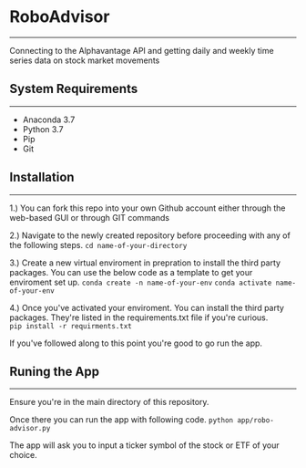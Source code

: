 # RoboAdvisor
___
Connecting to the Alphavantage API and getting daily and weekly time series data on stock market movements

## System Requirements
___
* Anaconda 3.7
* Python 3.7
* Pip
* Git

## Installation
___
1.)  You can fork this repo into your own Github account either through the web-based GUI or through GIT commands

2.) Navigate to the newly created repository before proceeding with any of the following steps.
    `cd name-of-your-directory`

3.) Create a new virtual enviroment in prepration to install the third party packages.  You can use the below code as a template to get your enviroment set up.
    `conda create -n name-of-your-env`
    `conda activate name-of-your-env`

4.) Once you've activated your enviroment.  You can install the third party packages.  They're listed in the requirements.txt file if you're curious.  
    `pip install -r requirments.txt`

If you've followed along to this point you're good to go run the app.

## Runing the App
___

Ensure you're in the main directory of this repository.  

Once there you can run the app with following code.
    `python app/robo-advisor.py`

The app will ask you to input a ticker symbol of the stock or ETF of your choice.  


